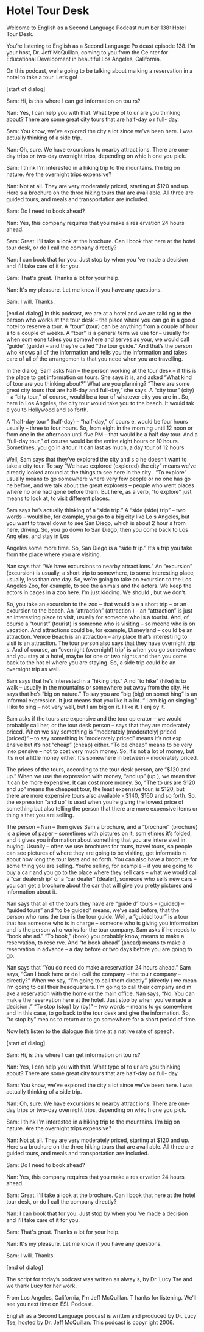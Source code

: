 # Hotel Tour Desk

Welcome to English as a Second Language Podcast num ber 138: Hotel Tour Desk.

You’re listening to English as a Second Language Po dcast episode 138. I’m your host, Dr. Jeff McQuillan, coming to you from the Ce nter for Educational Development in beautiful Los Angeles, California.

On this podcast, we’re going to be talking about ma king a reservation in a hotel to take a tour. Let’s go!

[start of dialog]

Sam: Hi, is this where I can get information on tou rs?

Nan: Yes, I can help you with that. What type of to ur are you thinking about? There are some great city tours that are half-day o r full- day.

Sam: You know, we've explored the city a lot since we've been here. I was actually thinking of a side trip.

Nan: Oh, sure. We have excursions to nearby attract ions. There are one-day trips or two-day overnight trips, depending on whic h one you pick.

Sam: I think I'm interested in a hiking trip to the  mountains. I'm big on nature. Are the overnight trips expensive?

Nan:  Not at all. They are very moderately priced, starting at $120 and up. Here's a brochure on the three hiking tours that are avail able. All three are guided tours, and meals and transportation are included.

Sam: Do I need to book ahead?

Nan: Yes, this company requires that you make a res ervation 24 hours ahead.

Sam: Great. I'll take a look at the brochure. Can I  book that here at the hotel tour desk, or do I call the company directly?

Nan: I can book that for you. Just stop by when you 've made a decision and I'll take care of it for you.

Sam: That's great. Thanks a lot for your help.

Nan: It's my pleasure. Let me know if you have any questions.

Sam: I will. Thanks.

[end of dialog] In this podcast, we are at a hotel and we are talki ng to the person who works at the tour desk – the place where you can go in a goo d hotel to reserve a tour. A “tour” (tour) can be anything from a couple of hour s to a couple of weeks. A “tour” is a general term we use for – usually for when som eone takes you somewhere and serves as your, we would call “guide” (guide) –  and they’re called “the tour guide.” And that’s the person who knows all of the information and tells you the information and takes care of all of the arrangemen ts that you need when you are travelling.

In the dialog, Sam asks Nan – the person working at  the tour desk – if this is the place to get information on tours. She says it is, and asked “What kind of tour are you thinking about?” What are you planning? “There are some great city tours that are half-day and full-day,” she says. A “city tour” (city) – a “city tour,” of course, would be a tour of whatever city you are in . So, here in Los Angeles, the city tour would take you to the beach. It would tak e you to Hollywood and so forth.

A “half-day tour” (half-day) – “half-day,” of cours e, would be four hours usually – three to four hours. So, from eight in the morning until 12 noon or from one in the afternoon until five PM – that would be a half day tour. And a “full-day tour,” of course would be the entire eight hours or 10 hours.  Sometimes, you go in a tour. It can last as much, a day tour of 12 hours.

Well, Sam says that they’ve explored the city and s o he doesn’t want to take a city tour. To say “We have explored (explored) the city” means we’ve already looked around at the things to see here in the city . “To explore” usually means to go somewhere where very few people or no one has go ne before, and we talk about the great explorers – people who went places where no one had gone before them. But here, as a verb, “to explore” just  means to look at, to visit different places.

Sam says he’s actually thinking of a “side trip.” A  “side (side) trip” – two words – would be, for example, you go to a big city like Lo s Angeles, but you want to travel down to see San Diego, which is about 2 hour s from here, driving. So, you go down to San Diego, then you come back to Los Ang eles, and stay in Los

Angeles some more time. So, San Diego is a “side tr ip.” It’s a trip you take from the place where you are visiting.

Nan says that “We have excursions to nearby attract ions.” An “excursion” (excursion) is usually, a short trip to somewhere, to some interesting place, usually, less than one day. So, we’re going to take  an excursion to the Los Angeles Zoo, for example, to see the animals and the actors. We keep the actors in cages in a zoo here. I’m just kidding. We should , but we don’t.

So, you take an excursion to the zoo – that would b e a short trip – or an excursion to the beach. An “attraction” (attraction ) – an “attraction” is just an interesting place to visit, usually for someone who  is a tourist. And, of course a “tourist” (tourist) is someone who is visiting – so meone who is on vacation. And attractions could be, for example, Disneyland – cou ld be an attraction. Venice Beach is an attraction – any place that’s interesti ng to visit is an attraction. The tour person also says that they have overnight trip s. And of course, an “overnight (overnight) trip” is when you go somewhere and you stay at a hotel, maybe for one or two nights and then you come back to the hot el where you are staying. So, a side trip could be an overnight trip as well.

Sam says that he’s interested in a “hiking trip.” A nd “to hike” (hike) is to walk – usually in the mountains or somewhere out away from  the city. He says that he’s “big on nature.” To say you are “big (big) on somet hing” is an informal expression. It just means that you like it a lot. “ I am big on singing.” I like to sing – not very well, but I am big on it. I like it. I enj oy it.

Sam asks if the tours are expensive and the tour op erator – we would probably call her, or the tour desk person – says that they are moderately priced. When we say something is “moderately (moderately) priced  (priced)” – to say something is “moderately priced” means it’s not exp ensive but it’s not “cheap” (cheap) either. “To be cheap” means to be very inex pensive – not to cost very much money. So, it’s not a lot of money, but it’s n ot a little money either. It’s somewhere in between – moderately priced.

The prices of the tours, according to the tour desk  person, are “$120 and up.” When we use the expression with money, “and up” (up ), we mean that it can be more expensive. It can cost more money. So, “The to urs are $120 and up” means the cheapest tour, the least expensive tour, is $120, but there are more expensive tours also available - $140, $160 and so forth. So, the expression “and up” is used when you’re giving the lowest price of something but also telling the person that there are more expensive items or thing s that you are selling.

The person – Nan – then gives Sam a brochure, and a  “brochure” (brochure) is a piece of paper – sometimes with pictures on it, som etimes it’s folded, and it gives you information about something that you are intere sted in buying. Usually – often we use brochures for tours, travel tours, so people can see pictures of where they are going to be visiting, get informatio n about how long the tour lasts and so forth. You can also have a brochure for some thing you are selling. You’re selling, for example – if you are going to buy a ca r and you go to the place where they sell cars – what we would call a “car dealersh ip” or a “car dealer” (dealer), someone who sells new cars – you can get a brochure  about the car that will give you pretty pictures and information about it.

Nan says that all of the tours they have are “guide d” tours – (guided) – “guided tours” and “to be guided” means, we’ve said before,  that the person who runs the tour is the tour guide. Well, a “guided tour” is a tour that has someone who is in charge – someone who is giving you information and is the person who works for the tour company. Sam asks if he needs to “book ahe ad.” “To book,” (book) you probably know, means to make a reservation, to rese rve. And “to book ahead” (ahead) means to make a reservation in advance – a day before or two days before you are going to go.

Nan says that “You do need do make a reservation 24  hours ahead.” Sam says, “Can I book here or do I call the company – the tou r company – directly?” When we say, “I’m going to call them directly” (directly ) we mean I’m going to call their headquarters. I’m going to call their company and m ake a reservation with the home or the main office. Nan says, “No. You can mak e the reservation here at the hotel. Just stop by when you’ve made a decision .” “To stop (stop) by (by)” – two words – means to go somewhere and in this case,  to go back to the tour desk and give the information. So, “to stop by” mea ns to return or to go somewhere for a short period of time.

Now let’s listen to the dialogue this time at a nat ive rate of speech.

[start of dialog]

Sam: Hi, is this where I can get information on tou rs?

Nan: Yes, I can help you with that. What type of to ur are you thinking about? There are some great city tours that are half-day o r full- day.

Sam: You know, we've explored the city a lot since we've been here. I was actually thinking of a side trip.

 Nan: Oh, sure. We have excursions to nearby attract ions. There are one-day trips or two-day overnight trips, depending on whic h one you pick.

Sam: I think I'm interested in a hiking trip to the  mountains. I'm big on nature. Are the overnight trips expensive?

Nan:  Not at all. They are very moderately priced, starting at $120 and up. Here's a brochure on the three hiking tours that are avail able. All three are guided tours, and meals and transportation are included.

Sam: Do I need to book ahead?

Nan: Yes, this company requires that you make a res ervation 24 hours ahead.

Sam: Great. I'll take a look at the brochure. Can I  book that here at the hotel tour desk, or do I call the company directly?

Nan: I can book that for you. Just stop by when you 've made a decision and I'll take care of it for you.

Sam: That's great. Thanks a lot for your help.

Nan: It's my pleasure. Let me know if you have any questions.

Sam: I will. Thanks.

[end of dialog]

The script for today’s podcast was written as alway s, by Dr. Lucy Tse and we thank Lucy for her work.

From Los Angeles, California, I’m Jeff McQuillan. T hanks for listening. We’ll see you next time on ESL Podcast.

English as a Second Language podcast is written and  produced by Dr. Lucy Tse, hosted by Dr. Jeff McQuillan. This podcast is copyr ight 2006.

